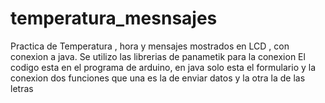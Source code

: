 # temperatura_mesnsajes
Practica de Temperatura , hora y mensajes mostrados en  LCD , con conexion a java.
Se utilizo las librerias de panametik para la conexion 
El codigo esta en el programa de arduino, en java solo esta el formulario y la conexion dos funciones que una es la 
de enviar datos y la otra la de las letras
